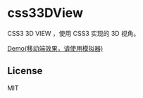 # css33DView
CSS3 3D VIEW ，使用 CSS3 实现的 3D 视角。

[Demo(移动端效果，请使用模拟器)](http://sbco.cc/demo/3dview/html/index.html)

## License
MIT

